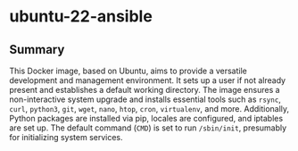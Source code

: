 # ubuntu-22-ansible

## Summary

This Docker image, based on Ubuntu, aims to provide a versatile development and management environment. It sets up a user if not already present and establishes a default working directory. The image ensures a non-interactive system upgrade and installs essential tools such as `rsync`, `curl`, `python3`, `git`, `wget`, `nano`, `htop`, `cron`, `virtualenv`, and more. Additionally, Python packages are installed via pip, locales are configured, and iptables are set up. The default command (`CMD`) is set to run `/sbin/init`, presumably for initializing system services.
